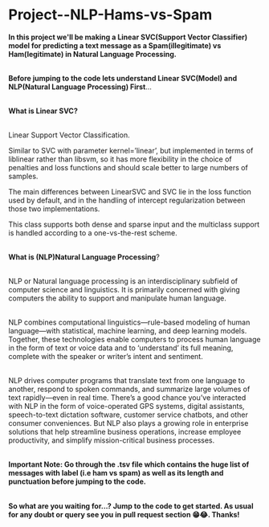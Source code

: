 # Project--NLP-Hams-vs-Spam

<table>
  
**In this project we'll be making a Linear SVC(Support Vector Classifier) model for predicting a text message as a Spam(illegitimate) vs Ham(legitimate) in Natural Language Processing.** <br></br>


**Before jumping to the code lets understand Linear SVC(Model) and NLP(Natural Language Processing) First**...<br></br>

**What is Linear SVC?** <br></br>

Linear Support Vector Classification.

Similar to SVC with parameter kernel=’linear’, but implemented in terms of liblinear rather than libsvm, so it has more flexibility in the choice of penalties and loss functions and should scale better to large numbers of samples.

The main differences between LinearSVC and SVC lie in the loss function used by default, and in the handling of intercept regularization between those two implementations.

This class supports both dense and sparse input and the multiclass support is handled according to a one-vs-the-rest scheme.<br></br>


**What is (NLP)Natural Language Processing**?<br></br>

NLP or Natural language processing is an interdisciplinary subfield of computer science and linguistics. It is primarily concerned with giving computers the ability to support and manipulate human language.<br></br>

NLP combines computational linguistics—rule-based modeling of human language—with statistical, machine learning, and deep learning models. Together, these technologies enable computers to process human language in the form of text or voice data and to ‘understand’ its full meaning, complete with the speaker or writer’s intent and sentiment.<br></br>

NLP drives computer programs that translate text from one language to another, respond to spoken commands, and summarize large volumes of text rapidly—even in real time. There’s a good chance you’ve interacted with NLP in the form of voice-operated GPS systems, digital assistants, speech-to-text dictation software, customer service chatbots, and other consumer conveniences. But NLP also plays a growing role in enterprise solutions that help streamline business operations, increase employee productivity, and simplify mission-critical business processes.<br></br>


**Important Note: Go through the .tsv file which contains the huge list of messages with label (i.e ham vs spam) as well as its length and punctuation before jumping to the code.**


</table>

**So what are you waiting for...? Jump to the code to get started. As usual for any doubt or query see you in pull request section 😁😂. Thanks!**


